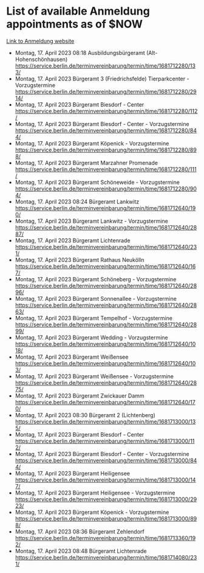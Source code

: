 # List of available Anmeldung appointments as of $NOW
[Link to Anmeldung website](https://service.berlin.de/terminvereinbarung/termin/tag.php?termin=1&anliegen[]=120686&dienstleisterlist=122210,122217,327316,122219,327312,122227,327314,122231,327346,122243,327348,122254,122252,329742,122260,329745,122262,329748,122271,327278,122273,327274,122277,327276,330436,122280,327294,122282,327290,122284,327292,122291,327270,122285,327266,122286,327264,122296,327268,150230,329760,122297,327286,122294,327284,122312,329763,122314,329775,122304,327330,122311,327334,122309,327332,317869,122281,327352,122279,329772,122283,122276,327324,122274,327326,122267,329766,122246,327318,122251,327320,122257,327322,122208,327298,122226,327300&herkunft=http%3A%2F%2Fservice.berlin.de%2Fdienstleistung%2F120686%2F)
- Montag, 17. April 2023 08:18 Ausbildungsbürgeramt (Alt- Hohenschönhausen) https://service.berlin.de/terminvereinbarung/termin/time/1681712280/133/
- Montag, 17. April 2023  Bürgeramt 3 (Friedrichsfelde) Tierparkcenter - Vorzugstermine https://service.berlin.de/terminvereinbarung/termin/time/1681712280/2914/
- Montag, 17. April 2023  Bürgeramt Biesdorf - Center https://service.berlin.de/terminvereinbarung/termin/time/1681712280/112/
- Montag, 17. April 2023  Bürgeramt Biesdorf - Center - Vorzugstermine https://service.berlin.de/terminvereinbarung/termin/time/1681712280/844/
- Montag, 17. April 2023  Bürgeramt Köpenick - Vorzugstermine https://service.berlin.de/terminvereinbarung/termin/time/1681712280/898/
- Montag, 17. April 2023  Bürgeramt Marzahner Promenade https://service.berlin.de/terminvereinbarung/termin/time/1681712280/111/
- Montag, 17. April 2023  Bürgeramt Schöneweide - Vorzugstermine https://service.berlin.de/terminvereinbarung/termin/time/1681712280/904/
- Montag, 17. April 2023 08:24 Bürgeramt Lankwitz https://service.berlin.de/terminvereinbarung/termin/time/1681712640/190/
- Montag, 17. April 2023  Bürgeramt Lankwitz - Vorzugstermine https://service.berlin.de/terminvereinbarung/termin/time/1681712640/2887/
- Montag, 17. April 2023  Bürgeramt Lichtenrade https://service.berlin.de/terminvereinbarung/termin/time/1681712640/231/
- Montag, 17. April 2023  Bürgeramt Rathaus Neukölln https://service.berlin.de/terminvereinbarung/termin/time/1681712640/167/
- Montag, 17. April 2023  Bürgeramt Schöneberg - Vorzugstermine https://service.berlin.de/terminvereinbarung/termin/time/1681712640/2896/
- Montag, 17. April 2023  Bürgeramt Sonnenallee - Vorzugstermine https://service.berlin.de/terminvereinbarung/termin/time/1681712640/2863/
- Montag, 17. April 2023  Bürgeramt Tempelhof - Vorzugstermine https://service.berlin.de/terminvereinbarung/termin/time/1681712640/2899/
- Montag, 17. April 2023  Bürgeramt Wedding - Vorzugstermine https://service.berlin.de/terminvereinbarung/termin/time/1681712640/1018/
- Montag, 17. April 2023  Bürgeramt Weißensee https://service.berlin.de/terminvereinbarung/termin/time/1681712640/103/
- Montag, 17. April 2023  Bürgeramt Weißensee - Vorzugstermine https://service.berlin.de/terminvereinbarung/termin/time/1681712640/2875/
- Montag, 17. April 2023  Bürgeramt Zwickauer Damm https://service.berlin.de/terminvereinbarung/termin/time/1681712640/170/
- Montag, 17. April 2023 08:30 Bürgeramt 2 (Lichtenberg) https://service.berlin.de/terminvereinbarung/termin/time/1681713000/135/
- Montag, 17. April 2023  Bürgeramt Biesdorf - Center https://service.berlin.de/terminvereinbarung/termin/time/1681713000/112/
- Montag, 17. April 2023  Bürgeramt Biesdorf - Center - Vorzugstermine https://service.berlin.de/terminvereinbarung/termin/time/1681713000/844/
- Montag, 17. April 2023  Bürgeramt Heiligensee https://service.berlin.de/terminvereinbarung/termin/time/1681713000/147/
- Montag, 17. April 2023  Bürgeramt Heiligensee - Vorzugstermine https://service.berlin.de/terminvereinbarung/termin/time/1681713000/2923/
- Montag, 17. April 2023  Bürgeramt Köpenick - Vorzugstermine https://service.berlin.de/terminvereinbarung/termin/time/1681713000/898/
- Montag, 17. April 2023 08:36 Bürgeramt Zehlendorf https://service.berlin.de/terminvereinbarung/termin/time/1681713360/192/
- Montag, 17. April 2023 08:48 Bürgeramt Lichtenrade https://service.berlin.de/terminvereinbarung/termin/time/1681714080/231/
